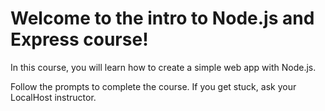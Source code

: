 # Welcome to the intro to Node.js and Express course!

In this course, you will learn how to create a simple web app with Node.js.

Follow the prompts to complete the course. If you get stuck, ask your LocalHost instructor. 